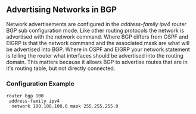 ## Advertising Networks in BGP

Network advertisements are configured in the *address-family ipv4* router BGP sub configuration mode. Like other routing protocols the network is advertised with the network command. Where BGP differs from OSPF and EIGRP is that the network command and the associated mask are what will be advertised into BGP. Where in OSPF and EIGRP your network statement is telling the router what interfaces should be advertised into the routing domain. This matters because it allows BGP to advertise routes that are in it's routing table, but not directly connected.

### Configuration Example

```
router bgp 100
 address-family ipv4
  network 100.100.100.0 mask 255.255.255.0
```
